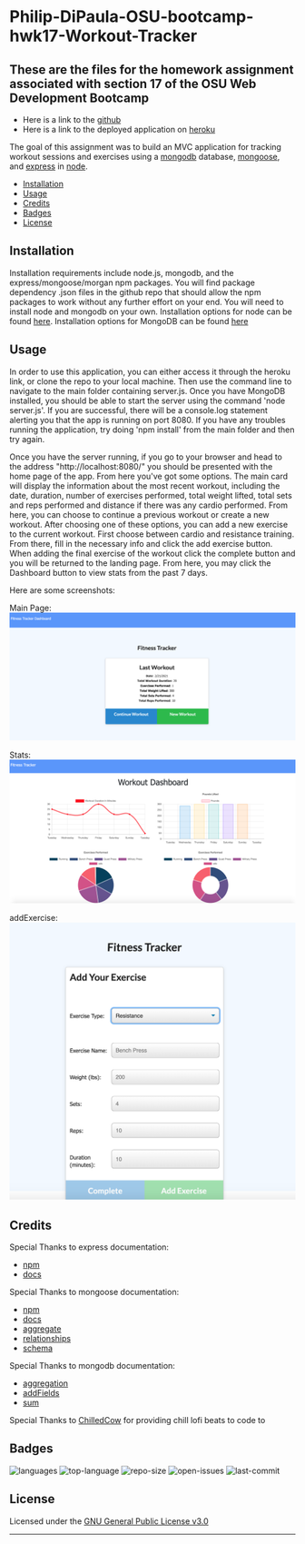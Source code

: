 # Philip-DiPaula-OSU-bootcamp-hwk17-Workout-Tracker

## These are the files for the homework assignment associated with section 17 of the OSU Web Development Bootcamp

* Here is a link to the [github](https://github.com/pjdip/Philip-DiPaula-OSU-bootcamp-hwk17-Workout-Tracker)
* Here is a link to the deployed application on [heroku](https://whispering-plains-28317.herokuapp.com/)

The goal of this assignment was to build an MVC application for tracking workout sessions and exercises using a [mongodb](https://www.mongodb.com/) database, [mongoose](https://www.npmjs.com/package/mongoose), and [express](https://www.npmjs.com/package/express) in [node](https://nodejs.org/en/download/).

* [Installation](#installation)
* [Usage](#usage)
* [Credits](#credits)
* [Badges](#badges)
* [License](#license)

## Installation

Installation requirements include node.js, mongodb, and the express/mongoose/morgan npm packages.
You will find package dependency .json files in the github repo that should allow the npm packages to work without any further effort on your end. You will need to install node and mongodb on your own. Installation options for node can be found [here](https://nodejs.org/en/download/). Installation options for MongoDB can be found [here](https://docs.mongodb.com/manual/installation/)

## Usage 

In order to use this application, you can either access it through the heroku link, or clone the repo to your local machine. Then use the command line to navigate to the main folder containing server.js. Once you have MongoDB installed, you should be able to start the server using the command 'node server.js'. If you are successful, there will be a console.log statement alerting you that the app is running on port 8080. If you have any troubles running the application, try doing 'npm install' from the main folder and then try again.

Once you have the server running, if you go to your browser and head to the address "http://localhost:8080/" you should be presented with the home page of the app. From here you've got some options. The main card will display the information about the most recent workout, including the date, duration, number of exercises performed, total weight lifted, total sets and reps performed and distance if there was any cardio performed. From here, you can choose to continue a previous workout or create a new workout. After choosing one of these options, you can add a new exercise to the current workout. First choose between cardio and resistance training. From there, fill in the necessary info and click the add exercise button. When adding the final exercise of the workout click the complete button and you will be returned to the landing page. From here, you may click the Dashboard button to view stats from the past 7 days.

Here are some screenshots:

Main Page: ![landing](./public/images/main.png)


Stats: ![stats](./public/images/stats.png)


addExercise: ![add](./public/images/add.png)



## Credits

Special Thanks to express documentation:
* [npm](https://www.npmjs.com/package/express)
* [docs](https://expressjs.com/en/guide/routing.html)

Special Thanks to mongoose documentation:
* [npm](https://www.npmjs.com/package/mongoose)
* [docs](https://mongoosejs.com/docs/api.html)
* [aggregate](https://mongoosejs.com/docs/api.html#aggregate_Aggregate)
* [relationships](https://bezkoder.com/mongoose-one-to-many-relationship/)
* [schema](https://arunrajeevan.medium.com/mongodb-schema-using-mongoose-19aeffdf772f)

Special Thanks to mongodb documentation:
* [aggregation](https://docs.mongodb.com/manual/meta/aggregation-quick-reference/#aggregation-expressions)
* [addFields](https://docs.mongodb.com/manual/reference/operator/aggregation/addFields/)
* [sum](https://docs.mongodb.com/manual/reference/operator/aggregation/sum)

Special Thanks to [ChilledCow](https://www.youtube.com/channel/UCSJ4gkVC6NrvII8umztf0Ow) for providing chill lofi beats to code to

## Badges

![languages](https://img.shields.io/github/languages/count/pjdip/Philip-DiPaula-OSU-bootcamp-hwk17-Workout-Tracker)
![top-language](https://img.shields.io/github/languages/top/pjdip/Philip-DiPaula-OSU-bootcamp-hwk17-Workout-Tracker)
![repo-size](https://img.shields.io/github/repo-size/pjdip/Philip-DiPaula-OSU-bootcamp-hwk17-Workout-Tracker)
![open-issues](https://img.shields.io/github/issues-raw/pjdip/Philip-DiPaula-OSU-bootcamp-hwk17-Workout-Tracker)
![last-commit](https://img.shields.io/github/last-commit/pjdip/Philip-DiPaula-OSU-bootcamp-hwk17-Workout-Tracker)

## License

Licensed under the [GNU General Public License v3.0](https://choosealicense.com/licenses/gpl-3.0/)

---